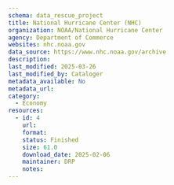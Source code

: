 ```yaml
---
schema: data_rescue_project 
title: National Hurricane Center (NHC)
organization: NOAA/National Hurricane Center
agency: Department of Commerce
websites: nhc.noaa.gov
data_source: https://www.nhc.noaa.gov/archive
description: 
last_modified: 2025-03-26
last_modified_by: Cataloger
metadata_available: No
metadata_url: 
category:
  - Economy
resources:
  - id: 4
    url: 
    format: 
    status: Finished
    size: 61.0
    download_date: 2025-02-06
    maintainer: DRP
    notes: 
---
```

